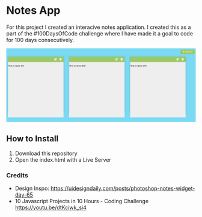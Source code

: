 # Notes App

For this project I created an interacive notes application. I created this as a part of the #100DaysOfCode challenge where I have made it a goal to code for 100 days consecutively. 

![screenshot of notes app](images/Notes-app-img.PNG "Screenshot of notes app")

## How to Install
1. Download this repository
2. Open the index.html with a Live Server

### Credits
- Design Inspo: https://uidesigndaily.com/posts/photoshop-notes-widget-day-65
- 10 Javascript Projects in 10 Hours - Coding Challenge https://youtu.be/dtKciwk_si4